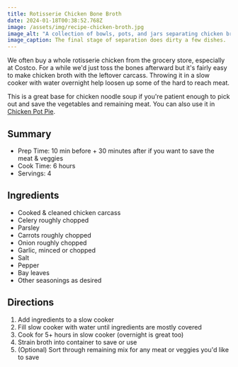 ```yaml
---
title: Rotisserie Chicken Bone Broth
date: 2024-01-18T00:38:52.768Z
image: /assets/img/recipe-chicken-broth.jpg
image_alt: "A collection of bowls, pots, and jars separating chicken broth, bones, meat, and vegetables."
image_caption: The final stage of separation does dirty a few dishes.
---
```

We often buy a whole rotisserie chicken from the grocery store, especially at Costco. For a while we'd just toss the bones afterward but it's fairly easy to make chicken broth with the leftover carcass. Throwing it in a slow cooker with water overnight help loosen up some of the hard to reach meat.

This is a great base for chicken noodle soup if you're patient enough to pick out and save the vegetables and remaining meat.
You can also use it in [Chicken Pot Pie](/recipes/2025/02/28/chicken-pot-pie/).

## Summary

- Prep Time: 10 min before + 30 minutes after if you want to save the meat & veggies
- Cook Time: 6 hours
- Servings: 4

## Ingredients

- Cooked & cleaned chicken carcass
- Celery roughly chopped
- Parsley
- Carrots roughly chopped
- Onion roughly chopped
- Garlic, minced or chopped
- Salt
- Pepper
- Bay leaves
- Other seasonings as desired

## Directions

1. Add ingredients to a slow cooker
1. Fill slow cooker with water until ingredients are mostly covered
1. Cook for 5+ hours in slow cooker (overnight is great too)
1. Strain broth into container to save or use
1. (Optional) Sort through remaining mix for any meat or veggies you'd like to save
